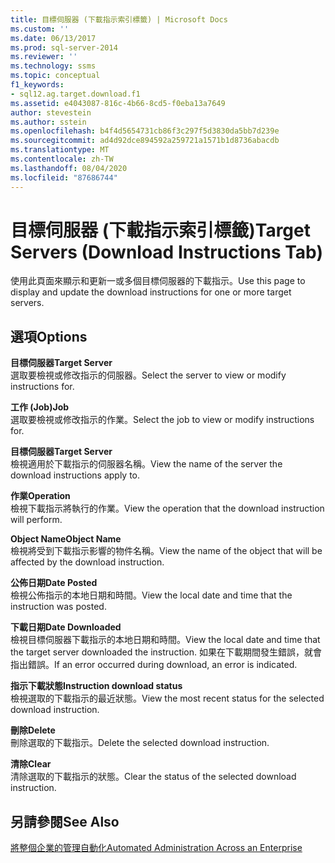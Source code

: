 ```yaml
---
title: 目標伺服器 (下載指示索引標籤) | Microsoft Docs
ms.custom: ''
ms.date: 06/13/2017
ms.prod: sql-server-2014
ms.reviewer: ''
ms.technology: ssms
ms.topic: conceptual
f1_keywords:
- sql12.ag.target.download.f1
ms.assetid: e4043087-816c-4b66-8cd5-f0eba13a7649
author: stevestein
ms.author: sstein
ms.openlocfilehash: b4f4d5654731cb86f3c297f5d3830da5bb7d239e
ms.sourcegitcommit: ad4d92dce894592a259721a1571b1d8736abacdb
ms.translationtype: MT
ms.contentlocale: zh-TW
ms.lasthandoff: 08/04/2020
ms.locfileid: "87686744"
---
```

# <a name="target-servers-download-instructions-tab"></a><span data-ttu-id="859e0-102">目標伺服器 (下載指示索引標籤)</span><span class="sxs-lookup"><span data-stu-id="859e0-102">Target Servers (Download Instructions Tab)</span></span>
  <span data-ttu-id="859e0-103">使用此頁面來顯示和更新一或多個目標伺服器的下載指示。</span><span class="sxs-lookup"><span data-stu-id="859e0-103">Use this page to display and update the download instructions for one or more target servers.</span></span>  
  
## <a name="options"></a><span data-ttu-id="859e0-104">選項</span><span class="sxs-lookup"><span data-stu-id="859e0-104">Options</span></span>  
 <span data-ttu-id="859e0-105">**目標伺服器**</span><span class="sxs-lookup"><span data-stu-id="859e0-105">**Target Server**</span></span>  
 <span data-ttu-id="859e0-106">選取要檢視或修改指示的伺服器。</span><span class="sxs-lookup"><span data-stu-id="859e0-106">Select the server to view or modify instructions for.</span></span>  
  
 <span data-ttu-id="859e0-107">**工作 (Job)**</span><span class="sxs-lookup"><span data-stu-id="859e0-107">**Job**</span></span>  
 <span data-ttu-id="859e0-108">選取要檢視或修改指示的作業。</span><span class="sxs-lookup"><span data-stu-id="859e0-108">Select the job to view or modify instructions for.</span></span>  
  
 <span data-ttu-id="859e0-109">**目標伺服器**</span><span class="sxs-lookup"><span data-stu-id="859e0-109">**Target Server**</span></span>  
 <span data-ttu-id="859e0-110">檢視適用於下載指示的伺服器名稱。</span><span class="sxs-lookup"><span data-stu-id="859e0-110">View the name of the server the download instructions apply to.</span></span>  
  
 <span data-ttu-id="859e0-111">**作業**</span><span class="sxs-lookup"><span data-stu-id="859e0-111">**Operation**</span></span>  
 <span data-ttu-id="859e0-112">檢視下載指示將執行的作業。</span><span class="sxs-lookup"><span data-stu-id="859e0-112">View the operation that the download instruction will perform.</span></span>  
  
 <span data-ttu-id="859e0-113">**Object Name**</span><span class="sxs-lookup"><span data-stu-id="859e0-113">**Object Name**</span></span>  
 <span data-ttu-id="859e0-114">檢視將受到下載指示影響的物件名稱。</span><span class="sxs-lookup"><span data-stu-id="859e0-114">View the name of the object that will be affected by the download instruction.</span></span>  
  
 <span data-ttu-id="859e0-115">**公佈日期**</span><span class="sxs-lookup"><span data-stu-id="859e0-115">**Date Posted**</span></span>  
 <span data-ttu-id="859e0-116">檢視公佈指示的本地日期和時間。</span><span class="sxs-lookup"><span data-stu-id="859e0-116">View the local date and time that the instruction was posted.</span></span>  
  
 <span data-ttu-id="859e0-117">**下載日期**</span><span class="sxs-lookup"><span data-stu-id="859e0-117">**Date Downloaded**</span></span>  
 <span data-ttu-id="859e0-118">檢視目標伺服器下載指示的本地日期和時間。</span><span class="sxs-lookup"><span data-stu-id="859e0-118">View the local date and time that the target server downloaded the instruction.</span></span> <span data-ttu-id="859e0-119">如果在下載期間發生錯誤，就會指出錯誤。</span><span class="sxs-lookup"><span data-stu-id="859e0-119">If an error occurred during download, an error is indicated.</span></span>  
  
 <span data-ttu-id="859e0-120">**指示下載狀態**</span><span class="sxs-lookup"><span data-stu-id="859e0-120">**Instruction download status**</span></span>  
 <span data-ttu-id="859e0-121">檢視選取的下載指示的最近狀態。</span><span class="sxs-lookup"><span data-stu-id="859e0-121">View the most recent status for the selected download instruction.</span></span>  
  
 <span data-ttu-id="859e0-122">**刪除**</span><span class="sxs-lookup"><span data-stu-id="859e0-122">**Delete**</span></span>  
 <span data-ttu-id="859e0-123">刪除選取的下載指示。</span><span class="sxs-lookup"><span data-stu-id="859e0-123">Delete the selected download instruction.</span></span>  
  
 <span data-ttu-id="859e0-124">**清除**</span><span class="sxs-lookup"><span data-stu-id="859e0-124">**Clear**</span></span>  
 <span data-ttu-id="859e0-125">清除選取的下載指示的狀態。</span><span class="sxs-lookup"><span data-stu-id="859e0-125">Clear the status of the selected download instruction.</span></span>  
  
## <a name="see-also"></a><span data-ttu-id="859e0-126">另請參閱</span><span class="sxs-lookup"><span data-stu-id="859e0-126">See Also</span></span>  
 [<span data-ttu-id="859e0-127">將整個企業的管理自動化</span><span class="sxs-lookup"><span data-stu-id="859e0-127">Automated Administration Across an Enterprise</span></span>](automated-administration-across-an-enterprise.md)  
  
  
